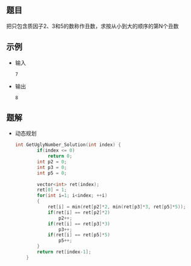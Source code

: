 ## 题目

把只包含质因子2、3和5的数称作丑数，求按从小到大的顺序的第N个丑数

## 示例

- 输入

  ```
  7
  ```

- 输出

  ```
  8
  ```

## 题解

- 动态规划

  ```c++
  int GetUglyNumber_Solution(int index) {
          if(index <= 0)
              return 0;
          int p2 = 0;
          int p3 = 0;
          int p5 = 0;
          
          vector<int> ret(index);
          ret[0] = 1;
          for(int i=1; i<index; ++i)
          {
              ret[i] = min(ret[p2]*2, min(ret[p3]*3, ret[p5]*5));
              if(ret[i] == ret[p2]*2)
                  p2++;
              if(ret[i] == ret[p3]*3)
                  p3++;
              if(ret[i] == ret[p5]*5)
                  p5++;
          }
          return ret[index-1];
      }
  ```
  
  
  
  
  
  
  
  
  


